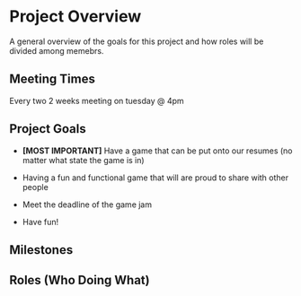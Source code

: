# Project Overview

A general overview of the goals for this project and how roles will be divided among memebrs. 


## Meeting Times

Every two 2 weeks meeting on tuesday @ 4pm

## Project Goals

- **[MOST IMPORTANT]** Have a game that can be put onto our resumes (no matter what state the game is in)

- Having a fun and functional game that will are proud to share with other people

- Meet the deadline of the game jam

- Have fun!

## Milestones


## Roles (Who Doing What)

